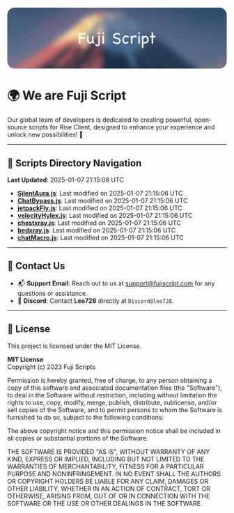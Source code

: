 ![Banner](.github/b.webp)

# 🌍 **We are Fuji Script**

Our global team of developers is dedicated to creating powerful, open-source scripts for Rise Client, designed to enhance your experience and unlock new possibilities! 🌟

---
<!-- SCRIPTS_NAVIGATION_START -->
## 📂 **Scripts Directory Navigation**

**Last Updated**: 2025-01-07 21:15:08 UTC

- **[SilentAura.js](scripts/SilentAura.js)**: Last modified on 2025-01-07 21:15:06 UTC
- **[ChatBypass.js](scripts/ChatBypass.js)**: Last modified on 2025-01-07 21:15:06 UTC
- **[jetpackFly.js](scripts/jetpackFly.js)**: Last modified on 2025-01-07 21:15:06 UTC
- **[velocityHylex.js](scripts/velocityHylex.js)**: Last modified on 2025-01-07 21:15:06 UTC
- **[chestxray.js](scripts/chestxray.js)**: Last modified on 2025-01-07 21:15:06 UTC
- **[bedxray.js](scripts/bedxray.js)**: Last modified on 2025-01-07 21:15:06 UTC
- **[chatMacro.js](scripts/chatMacro.js)**: Last modified on 2025-01-07 21:15:06 UTC

<!-- SCRIPTS_NAVIGATION_END -->

---

## 💬 **Contact Us**  
- 📬 **Support Email**: Reach out to us at [support@fujiscript.com](mailto:support@fujiscript.com) for any questions or assistance.  
- 💬 **Discord**: Contact **Leo728** directly at `Discord@leo728`.

---

## 📜 **License**

This project is licensed under the MIT License.  

**MIT License**  
Copyright (c) 2023 Fuji Scripts  

Permission is hereby granted, free of charge, to any person obtaining a copy of this software and associated documentation files (the "Software"), to deal in the Software without restriction, including without limitation the rights to use, copy, modify, merge, publish, distribute, sublicense, and/or sell copies of the Software, and to permit persons to whom the Software is furnished to do so, subject to the following conditions:  

The above copyright notice and this permission notice shall be included in all copies or substantial portions of the Software.  

THE SOFTWARE IS PROVIDED "AS IS", WITHOUT WARRANTY OF ANY KIND, EXPRESS OR IMPLIED, INCLUDING BUT NOT LIMITED TO THE WARRANTIES OF MERCHANTABILITY, FITNESS FOR A PARTICULAR PURPOSE AND NONINFRINGEMENT. IN NO EVENT SHALL THE AUTHORS OR COPYRIGHT HOLDERS BE LIABLE FOR ANY CLAIM, DAMAGES OR OTHER LIABILITY, WHETHER IN AN ACTION OF CONTRACT, TORT OR OTHERWISE, ARISING FROM, OUT OF OR IN CONNECTION WITH THE SOFTWARE OR THE USE OR OTHER DEALINGS IN THE SOFTWARE.  
